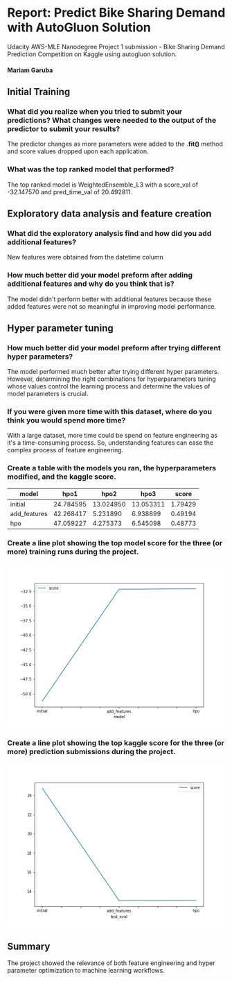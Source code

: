 # Report: Predict Bike Sharing Demand with AutoGluon Solution
Udacity AWS-MLE Nanodegree Project 1 submission - Bike Sharing Demand Prediction Competition on Kaggle using autogluon solution.
#### Mariam Garuba

## Initial Training
### What did you realize when you tried to submit your predictions? What changes were needed to the output of the predictor to submit your results?
The predictor changes as more parameters were added to the **.fit()** method and score values dropped upon each application.

### What was the top ranked model that performed?
The top ranked model is WeightedEnsemble_L3 with a score_val of -32.147570 and pred_time_val of 20.492811.

## Exploratory data analysis and feature creation
### What did the exploratory analysis find and how did you add additional features?
New features were obtained from the datetime column 

### How much better did your model preform after adding additional features and why do you think that is?
The model didn't perform better with additional features because these added  features were not so meaningful in improving model performance.

## Hyper parameter tuning
### How much better did your model preform after trying different hyper parameters?
The model performed much better after trying different hyper parameters. However, determining the right combinations for hyperparameters tuning whose values control the learning process and determine the values of model parameters is crucial.

### If you were given more time with this dataset, where do you think you would spend more time?
With a large dataset, more time could be spend on feature engineering as it's a time-consuming process. So, understanding features can ease the complex process of feature engineering. 

### Create a table with the models you ran, the hyperparameters modified, and the kaggle score.
|model|hpo1|hpo2|hpo3|score|
|--|--|--|--|--|
|initial|24.784595|13.024950|13.053311|1.79429|
|add_features|42.268417|5.231890|6.938899|0.49194|
|hpo|47.059227|4.275373|6.545098|0.48773|

### Create a line plot showing the top model score for the three (or more) training runs during the project.
![model_train_score.png](model_train_score.png)

### Create a line plot showing the top kaggle score for the three (or more) prediction submissions during the project.
![model_test_score.png](model_test_score.png)

## Summary
The project showed the relevance of both feature engineering and hyper parameter optimization to machine learning workflows.
